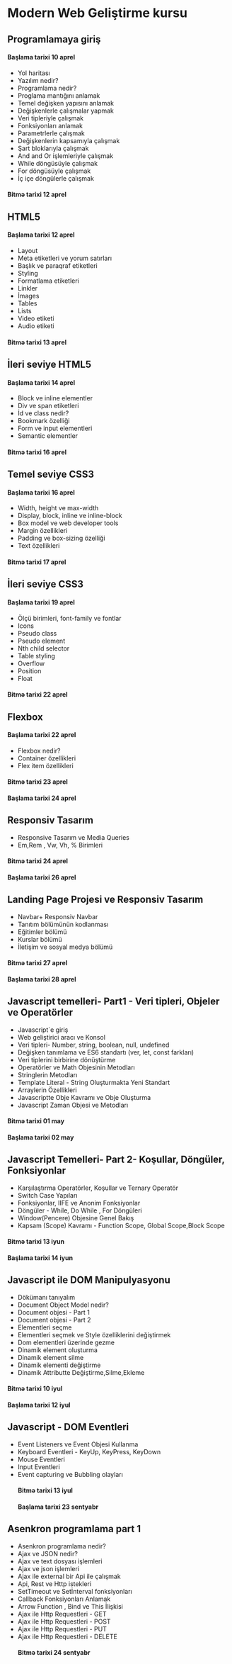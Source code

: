 # Modern Web Geliştirme kursu
## Programlamaya giriş
#### Başlama tarixi 10 aprel
- Yol haritası
- Yazılım nedir?
- Programlama nedir?
- Proglama mantığını anlamak
- Temel değişken yapısını anlamak
- Değişkenlerle çalışmalar yapmak
- Veri tipleriyle çalışmak
- Fonksiyonları anlamak
- Parametrlerle çalışmak
- Değişkenlerin kapsamıyla çalışmak
- Şart bloklarıyla çalışmak
- And and Or işlemleriyle çalışmak
- While döngüsüyle çalışmak
- For döngüsüyle çalışmak
- İç içe döngülerle çalışmak
#### Bitmə tarixi 12 aprel
## HTML5
#### Başlama tarixi 12 aprel
- Layout
- Meta etiketleri ve yorum satırları
- Başlık ve paraqraf etiketleri
- Styling
- Formatlama etiketleri
- Linkler
- İmages
- Tables
- Lists
- Video etiketi
- Audio etiketi
#### Bitmə tarixi 13 aprel
## İleri seviye HTML5
#### Başlama tarixi 14 aprel
- Block ve inline elementler
- Div ve span etiketleri
- İd ve class nedir?
- Bookmark özelliği
- Form ve input elementleri
- Semantic elementler
#### Bitmə tarixi 16 aprel
## Temel seviye CSS3
#### Başlama tarixi 16 aprel
- Width, height ve max-width
- Display, block, inline ve inline-block
- Box model ve web developer tools
- Margin özellikleri
- Padding ve box-sizing özelliği
- Text özellikleri
#### Bitmə tarixi 17 aprel
## İleri seviye CSS3
#### Başlama tarixi 19 aprel
- Ölçü birimleri, font-family ve fontlar
- Icons
- Pseudo class
- Pseudo element
- Nth child selector
- Table styling
- Overflow
- Position
- Float
#### Bitmə tarixi 22 aprel
## Flexbox
#### Başlama tarixi 22 aprel
- Flexbox nedir?
- Container özellikleri
- Flex item özellikleri
#### Bitmə tarixi 23 aprel
#### Başlama tarixi 24 aprel
## Responsiv Tasarım
- Responsive Tasarım ve Media Queries
- Em,Rem , Vw, Vh, % Birimleri
#### Bitmə tarixi 24 aprel
#### Başlama tarixi 26 aprel
## Landing Page Projesi ve Responsiv Tasarım
- Navbar+ Responsiv Navbar
- Tanıtım bölümünün kodlanması
- Eğitimler bölümü
- Kurslar bölümü
- İletişim ve sosyal medya bölümü
#### Bitmə tarixi 27 aprel
#### Başlama tarixi 28 aprel
## Javascript temelleri- Part1 - Veri tipleri, Objeler ve Operatörler
- Javascript`e giriş
- Web geliştirici aracı ve Konsol
- Veri tipleri- Number, string, boolean, null, undefined
- Değişken tanımlama ve ES6 standartı (ver, let, const farkları)
- Veri tiplerini birbirine dönüştürme
- Operatörler ve Math Objesinin Metodları
- Stringlerin Metodları
- Template Literal - String Oluşturmakta Yeni Standart
- Arraylerin Özellikleri
- Javascriptte Obje Kavramı ve Obje Oluşturma
- Javascript Zaman Objesi ve Metodları
#### Bitmə tarixi 01 may
#### Başlama tarixi 02 may
## Javascript Temelleri- Part 2- Koşullar, Döngüler, Fonksiyonlar
- Karşılaştırma Operatörler, Koşullar ve Ternary Operatör
- Switch Case Yapıları
-  Fonksiyonlar, IIFE ve Anonim Fonksiyonlar
-  Döngüler - While, Do While , For Döngüleri
-  Window(Pencere) Objesine Genel Bakış
-  Kapsam (Scope) Kavramı - Function Scope, Global Scope,Block Scope
  #### Bitmə tarixi 13 iyun
  #### Başlama tarixi 14 iyun
## Javascript ile DOM Manipulyasyonu
-  Dökümanı tanıyalım
-  Document Object Model nedir?
-  Document objesi - Part 1
-  Document objesi - Part 2
-  Elementleri seçme
-  Elementleri seçmek ve Style özelliklerini değiştirmek
-  Dom elementleri üzerinde gezme
-  Dinamik element oluşturma
-  Dinamik element silme
-  Dinamik elementi değiştirme
-  Dinamik Attributte Değiştirme,Silme,Ekleme
  #### Bitmə tarixi 10 iyul
  #### Başlama tarixi 12 iyul
  ## Javascript - DOM Eventleri
-  Event Listeners ve Event Objesi Kullanma
-   Keyboard Eventleri - KeyUp, KeyPress, KeyDown
-   Mouse Eventleri
-   Input Eventleri
-   Event capturing ve Bubbling olayları
     #### Bitmə tarixi 13 iyul
     #### Başlama tarixi 23 sentyabr
   ## Asenkron programlama part 1
   - Asenkron programlama nedir?
   - Ajax ve JSON nedir?
   - Ajax ve text dosyası işlemleri
   - Ajax ve json işlemleri
   - Ajax ile external bir Api ile çalışmak
   - Api, Rest ve Http istekleri
   - SetTimeout ve Setİnterval fonksiyonları
   - Callback Fonksiyonları Anlamak
   - Arrow Function , Bind ve This İlişkisi
   - Ajax ile Http Requestleri - GET
   - Ajax ile Http Requestleri - POST
   - Ajax ile Http Requestleri - PUT
   - Ajax ile Http Requestleri - DELETE
     #### Bitmə tarixi 24 sentyabr
   
  
  
